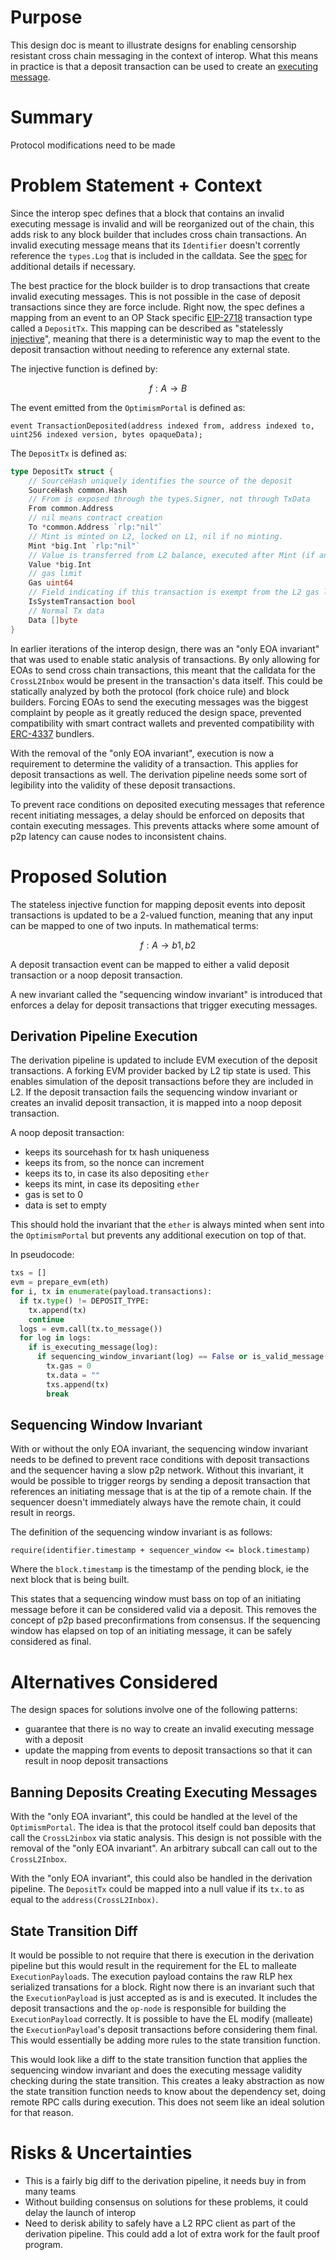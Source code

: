 # Purpose

[executing-message]: https://github.com/ethereum-optimism/specs/blob/4f9b6abad85a4d8cfa6a7eb653480841cc535bb0/specs/interop/messaging.md#executing-messages

This design doc is meant to illustrate designs for enabling censorship resistant cross chain messaging in the context of interop.
What this means in practice is that a deposit transaction can be used to create an [executing message][executing-message].

# Summary

Protocol modifications need to be made

# Problem Statement + Context

Since the interop spec defines that a block that contains an invalid executing message is invalid and will be reorganized
out of the chain, this adds risk to any block builder that includes cross chain transactions. An invalid executing message
means that its `Identifier` doesn't corrently reference the `types.Log` that is included in the calldata. See the
[spec](https://github.com/ethereum-optimism/specs/blob/4f9b6abad85a4d8cfa6a7eb653480841cc535bb0/specs/interop/messaging.md#message) for
additional details if necessary.

The best practice for the block builder is to drop transactions that create invalid executing messages. This is not possible
in the case of deposit transactions since they are force include. Right now, the spec defines a mapping from an event to
an OP Stack specific [EIP-2718](https://eips.ethereum.org/EIPS/eip-2718) transaction type called a `DepositTx`. This mapping
can be described as "statelessly [injective](https://en.wikipedia.org/wiki/Injective_function)", meaning that there is a deterministic
way to map the event to the deposit transaction without needing to reference any external state.

The injective function is defined by:

$$f:A→B$$

The event emitted from the `OptimismPortal` is defined as:

```solidity
event TransactionDeposited(address indexed from, address indexed to, uint256 indexed version, bytes opaqueData);
```

The `DepositTx` is defined as:

```go
type DepositTx struct {
	// SourceHash uniquely identifies the source of the deposit
	SourceHash common.Hash
	// From is exposed through the types.Signer, not through TxData
	From common.Address
	// nil means contract creation
	To *common.Address `rlp:"nil"`
	// Mint is minted on L2, locked on L1, nil if no minting.
	Mint *big.Int `rlp:"nil"`
	// Value is transferred from L2 balance, executed after Mint (if any)
	Value *big.Int
	// gas limit
	Gas uint64
	// Field indicating if this transaction is exempt from the L2 gas limit.
	IsSystemTransaction bool
	// Normal Tx data
	Data []byte
}
```

In earlier iterations of the interop design, there was an "only EOA invariant" that was used to enable static
analysis of transactions. By only allowing for EOAs to send cross chain transactions, this meant that the
calldata for the `CrossL2Inbox` would be present in the transaction's data itself. This could be statically
analyzed by both the protocol (fork choice rule) and block builders. Forcing EOAs to send the executing
messages was the biggest complaint by people as it greatly reduced the design space, prevented compatibility
with smart contract wallets and prevented compatibility with [ERC-4337](https://eips.ethereum.org/EIPS/eip-4337) bundlers.

With the removal of the "only EOA invariant", execution is now a requirement to determine the validity of a transaction.
This applies for deposit transactions as well. The derivation pipeline needs some sort of legibility into the validity
of these deposit transactions.

To prevent race conditions on deposited executing messages that reference recent initiating messages, a delay should
be enforced on deposits that contain executing messages. This prevents attacks where some amount of p2p latency
can cause nodes to inconsistent chains.

# Proposed Solution

The stateless injective function for mapping deposit events into deposit transactions is updated to be a
2-valued function, meaning that any input can be mapped to one of two inputs. In mathematical terms:

$$f:A→{b1,b2}$$

A deposit transaction event can be mapped to either a valid deposit transaction or a noop deposit transaction.

A new invariant called the "sequencing window invariant" is introduced that enforces a delay for deposit
transactions that trigger executing messages.

## Derivation Pipeline Execution

The derivation pipeline is updated to include EVM execution of the deposit transactions. A forking EVM provider backed
by L2 tip state is used. This enables simulation of the deposit transactions before they are included in L2. If the deposit
transaction fails the sequencing window invariant or creates an invalid deposit transaction, it is mapped into a noop deposit
transaction.

A noop deposit transaction:
- keeps its sourcehash for tx hash uniqueness
- keeps its from, so the nonce can increment
- keeps its to, in case its also depositing `ether`
- keeps its mint, in case its depositing `ether`
- gas is set to 0
- data is set to empty

This should hold the invariant that the `ether` is always minted when sent into the `OptimismPortal` but prevents
any additional execution on top of that.

In pseudocode:

```python
txs = []
evm = prepare_evm(eth)
for i, tx in enumerate(payload.transactions):
  if tx.type() != DEPOSIT_TYPE:
    tx.append(tx)
    continue
  logs = evm.call(tx.to_message())
  for log in logs:
    if is_executing_message(log):
      if sequencing_window_invariant(log) == False or is_valid_message(log) == False:
        tx.gas = 0
        tx.data = ""
        txs.append(tx)
        break
```

## Sequencing Window Invariant

With or without the only EOA invariant, the sequencing window invariant needs to be defined to prevent
race conditions with deposit transactions and the sequencer having a slow p2p network. Without this invariant,
it would be possible to trigger reorgs by sending a deposit transaction that references an initiating message
that is at the tip of a remote chain. If the sequencer doesn't immediately always have the remote chain, it
could result in reorgs.

The definition of the sequencing window invariant is as follows:

```
require(identifier.timestamp + sequencer_window <= block.timestamp)
```

Where the `block.timestamp` is the timestamp of the pending block, ie the next block that is being built.

This states that a sequencing window must bass on top of an initiating message before it can be considered
valid via a deposit. This removes the concept of p2p based preconfirmations from consensus. If the sequencing
window has elapsed on top of an initiating message, it can be safely considered as final.

# Alternatives Considered

The design spaces for solutions involve one of the following patterns:
- guarantee that there is no way to create an invalid executing message with a deposit
- update the mapping from events to deposit transactions so that it can result in noop deposit transactions

## Banning Deposits Creating Executing Messages

With the "only EOA invariant", this could be handled at the level of the `OptimismPortal`. The idea
is that the protocol itself could ban deposits that call the `CrossL2inbox` via static analysis.
This design is not possible with the removal of the "only EOA invariant". An arbitrary subcall
can call out to the `CrossL2Inbox`.

With the "only EOA invariant", this could also be handled in the derivation pipeline. The `DepositTx`
could be mapped into a null value if its `tx.to` as equal to the `address(CrossL2Inbox)`.

## State Transition Diff

It would be possible to not require that there is execution in the derivation pipeline but this would
result in the requirement for the EL to malleate `ExecutionPayload`s. The execution payload contains
the raw RLP hex serialized transations for a block. Right now there is an invariant such that the
`ExecutionPayload` is just accepted as is and is executed. It includes the deposit transactions
and the `op-node` is responsible for building the `ExecutionPayload` correctly. It is possible to
have the EL modify (malleate) the `ExecutionPayload`'s deposit transactions before considering
them final. This would essentially be adding more rules to the state transition function.

This would look like a diff to the state transition function that applies the sequencing
window invariant and does the executing message validity checking during the state transition.
This creates a leaky abstraction as now the state transition function needs to know about
the dependency set, doing remote RPC calls during execution. This does not seem like
an ideal solution for that reason.

# Risks & Uncertainties

- This is a fairly big diff to the derivation pipeline, it needs buy in from many teams
- Without building consensus on solutions for these problems, it could delay the launch of interop
- Need to derisk ability to safely have a L2 RPC client as part of the derivation pipeline. This could add a lot of extra work for the fault proof program.
